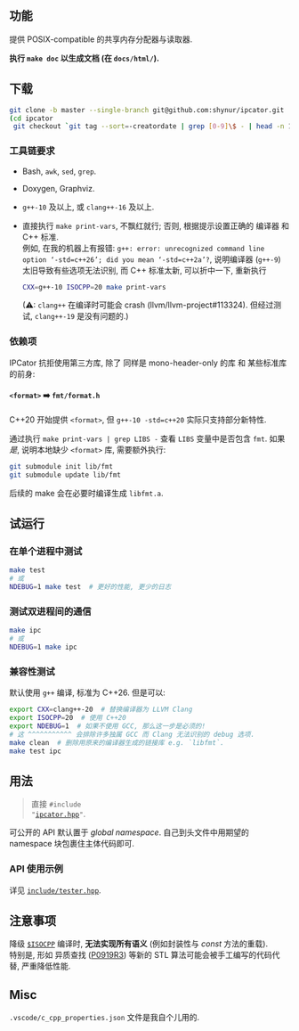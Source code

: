 ## 功能

提供 POSIX-compatible 的共享内存分配器与读取器.

**执行 `make doc` 以生成文档 (在 `docs/html/`).**

## 下载

```bash
git clone -b master --single-branch git@github.com:shynur/ipcator.git
(cd ipcator
 git checkout `git tag --sort=-creatordate | grep [0-9]\$ - | head -n 1`)
```

### 工具链要求

- Bash, `awk`, `sed`, `grep`.

- Doxygen, Graphviz.

- `g++-10` 及以上, 或 `clang++-16` 及以上.

- 直接执行 `make print-vars`, 不飘红就行; 否则, 根据提示设置正确的 编译器 和 C++ 标准.  <br />
  例如, 在我的机器上有报错: `g++: error: unrecognized command line option ‘-std=c++26’; did you mean ‘-std=c++2a’?`,
  说明编译器 (`g++-9`) 太旧导致有些选项无法识别, 而 C++ 标准太新, 可以折中一下, 重新执行

  ```bash
  CXX=g++-10 ISOCPP=20 make print-vars
  ```

  (⚠: `clang++` 在编译时可能会 crash (llvm/llvm-project#113324).  但经过测试, `clang++-19` 是没有问题的.)

### 依赖项

IPCator 抗拒使用第三方库,
除了 同样是 mono-header-only 的库 和 某些标准库的前身:

#### `<format>` ➡️ `fmt/format.h`

C++20 开始提供 `<format>`, 但 `g++-10 -std=c++20` 实际只支持部分新特性.

通过执行 `make print-vars | grep LIBS -` 查看 `LIBS` 变量中是否包含 `fmt`.
如果*是*, 说明本地缺少 `<format>` 库, 需要额外执行:

```bash
git submodule init lib/fmt
git submodule update lib/fmt
```

后续的 make 会在必要时编译生成 `libfmt.a`.

## 试运行

### 在单个进程中测试

```bash
make test
# 或
NDEBUG=1 make test  # 更好的性能, 更少的日志
```

### 测试双进程间的通信

```bash
make ipc
# 或
NDEBUG=1 make ipc
```

### 兼容性测试

默认使用 `g++` 编译, 标准为 C++26.
但是可以:

```bash
export CXX=clang++-20  # 替换编译器为 LLVM Clang
export ISOCPP=20  # 使用 C++20
export NDEBUG=1  # 如果不使用 GCC, 那么这一步是必须的!
# 这 ^^^^^^^^^^^ 会排除许多独属 GCC 而 Clang 无法识别的 debug 选项.
make clean  # 删除用原来的编译器生成的链接库 e.g. `libfmt`.
make test ipc
```

## 用法

> 直接 <code>#include "<a href="./include/ipcator.hpp">ipcator.hpp</a>"</code>.

可公开的 API 默认置于 *global namespace*.
自己到头文件中用期望的 namespace 块包裹住主体代码即可.

### API 使用示例

详见 [`include/tester.hpp`](./include/tester.hpp).

## 注意事项

降级 [`$ISOCPP`](###### "-std=c++$ISOCPP") 编译时, **无法实现所有语义** (例如封装性与 *const* 方法的重载).  <br />
特别是, 形如 异质查找 ([P0919R3](https://www.open-std.org/jtc1/sc22/wg21/docs/papers/2018/p0919r3.html)) 等新的 STL 算法可能会被手工编写的代码代替, 严重降低性能.

## Misc

`.vscode/c_cpp_properties.json` 文件是我自个儿用的.

